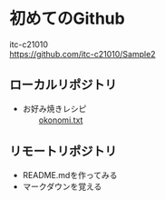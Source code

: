 # 初めてのGithub
itc-c21010  
https://github.com/itc-c21010/Sample2

## ローカルリポジトリ
* お好み焼きレシピ  
　　[okonomi.txt](okonomi.txt)

## リモートリポジトリ
* README.mdを作ってみる  
* マークダウンを覚える